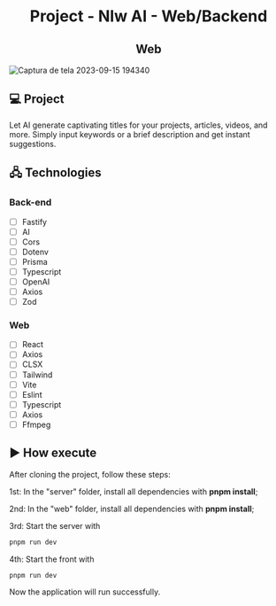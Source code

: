 <h1 align="center">
    Project - Nlw AI - Web/Backend
</h1>
<h2 align="center">
  Web
</h1>

![Captura de tela 2023-09-15 194340](https://github.com/Douglasvmatos/nlwia/assets/105434742/b2c658b8-cca9-444a-a47b-7f13eca9c62c)

## 💻 Project

Let AI generate captivating titles for your projects, articles, videos, and more. Simply input keywords or a brief description and get instant suggestions.

## 🖧 Technologies

### Back-end
-   [ ] Fastify
-   [ ] AI
-   [ ] Cors
-   [ ] Dotenv
-   [ ] Prisma
-   [ ] Typescript
-   [ ] OpenAI
-   [ ] Axios
-   [ ] Zod

### Web
-   [ ] React
-   [ ] Axios
-   [ ] CLSX
-   [ ] Tailwind
-   [ ] Vite
-   [ ] Eslint
-   [ ] Typescript
-   [ ] Axios
-   [ ] Ffmpeg

## ▶️ How execute

After cloning the project, follow these steps:

1st: In the "server" folder, install all dependencies with **pnpm install**;

2nd: In the "web" folder, install all dependencies with **pnpm install**;

3rd: Start the server with
```cl
pnpm run dev
```

4th: Start the front with 
```cl
pnpm run dev
```

Now the application will run successfully.


